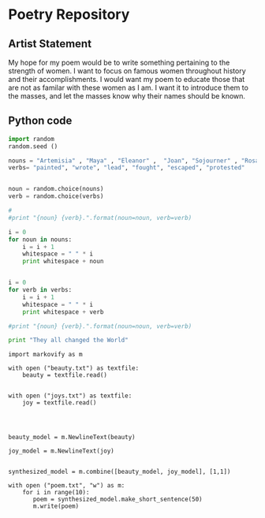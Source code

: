 # Poetry Repository

## Artist Statement

My hope for my poem would be to write something pertaining to the strength of women. I want to focus on famous women throughout history and their accomplishments. I would want my poem to educate those that are not as familar with these women as I am. I want it to introduce them to the masses, and let the masses know why their names should be known.


## Python code

```python
import random
random.seed ()

nouns = "Artemisia" , "Maya" , "Eleanor" ,  "Joan", "Sojourner" , "Rosa"
verbs= "painted", "wrote", "lead", "fought", "escaped", "protested"


noun = random.choice(nouns)
verb = random.choice(verbs)

#
#print "{noun} {verb}.".format(noun=noun, verb=verb)

i = 0
for noun in nouns:
    i = i + 1
    whitespace = " " * i
    print whitespace + noun


i = 0
for verb in verbs:
    i = i + 1
    whitespace = " " * i
    print whitespace + verb

#print "{noun} {verb}.".format(noun=noun, verb=verb) 

print "They all changed the World"
```
```
import markovify as m

with open ("beauty.txt") as textfile:
    beauty = textfile.read()
    

with open ("joys.txt") as textfile:
    joy = textfile.read()
    
  

    
beauty_model = m.NewlineText(beauty)

joy_model = m.NewlineText(joy)


synthesized_model = m.combine([beauty_model, joy_model], [1,1])

with open ("poem.txt", "w") as m:
    for i in range(10):
       poem = synthesized_model.make_short_sentence(50)
       m.write(poem)
```
